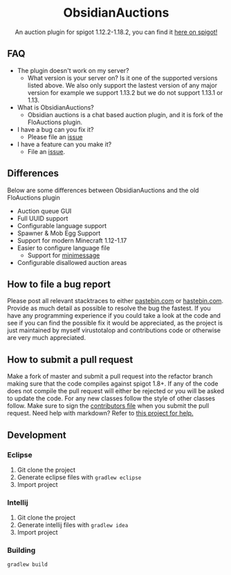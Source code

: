 <div align="center">
<h1>ObsidianAuctions</h1>

<p>An auction plugin for spigot 1.12.2-1.18.2, you can find it <a href="https://www.spigotmc.org/resources/obsidianauctions.5595/">here on spigot!</a></p>
</div>

## FAQ
* The plugin doesn't work on my server?
  * What version is your server on? Is it one of the supported versions listed above. We also only support the lastest version of any major version for example we support 1.13.2 but we do not support 1.13.1 or 1.13.
* What is ObsidianAuctions?
  * Obsidian auctions is a chat based auction plugin, and it is fork of the FloAuctions plugin.
* I have a bug can you fix it?
  * Please file an [issue](https://github.com/virustotalop/ObsidianAuctions/issues/new/choose)
* I have a feature can you make it?
  * File an [issue](https://github.com/virustotalop/ObsidianAuctions/issues/new/choose). 

 ## Differences
 
Below are some differences between ObsidianAuctions and the old FloAuctions plugin
 
* Auction queue GUI
* Full UUID support
* Configurable language support
* Spawner & Mob Egg Support
* Support for modern Minecraft 1.12-1.17
* Easier to configure language file
  * Support for [minimessage](https://docs.adventure.kyori.net/minimessage.html#format)
* Configurable disallowed auction areas 
 
 
## How to file a bug report
Please post all relevant stacktraces to either [pastebin.com](pastebin.com) or [hastebin.com](hastebin.com).
Provide as much detail as possible to resolve the bug the fastest.
If you have any programming experience if you could take a look at the code and see if you can find the possible fix it would be appreciated, as the project is just maintained by myself virustotalop and contributions code or otherwise are very much appreciated.

## How to submit a pull request
Make a fork of master and submit a pull request into the refactor branch making sure that the code compiles against spigot 1.8+.
If any of the code does not compile the pull request will either be rejected or you will be asked to update the code.
For any new classes follow the style of other classes follow. Make sure to sign the [contributors file](CONTRIBUTORS.md) when you submit the pull request. Need help with markdown? Refer to [this project for help.](https://github.com/adam-p/markdown-here/wiki/Markdown-Cheatsheet)


## Development

### Eclipse

1. Git clone the project
2. Generate eclipse files with `gradlew eclipse`
3. Import project

### Intellij

1. Git clone the project
2. Generate intellij files with `gradlew idea`
3. Import project

### Building

`gradlew build`
